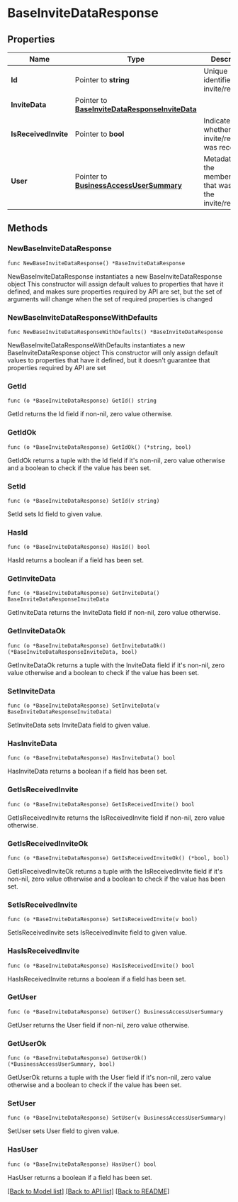 # BaseInviteDataResponse

## Properties

Name | Type | Description | Notes
------------ | ------------- | ------------- | -------------
**Id** | Pointer to **string** | Unique identifier of the invite/request. | [optional] 
**InviteData** | Pointer to [**BaseInviteDataResponseInviteData**](BaseInviteDataResponseInviteData.md) |  | [optional] 
**IsReceivedInvite** | Pointer to **bool** | Indicates whether the invite/request was received. | [optional] 
**User** | Pointer to [**BusinessAccessUserSummary**](BusinessAccessUserSummary.md) | Metadata for the member/partner that was sent the invite/request. | [optional] 

## Methods

### NewBaseInviteDataResponse

`func NewBaseInviteDataResponse() *BaseInviteDataResponse`

NewBaseInviteDataResponse instantiates a new BaseInviteDataResponse object
This constructor will assign default values to properties that have it defined,
and makes sure properties required by API are set, but the set of arguments
will change when the set of required properties is changed

### NewBaseInviteDataResponseWithDefaults

`func NewBaseInviteDataResponseWithDefaults() *BaseInviteDataResponse`

NewBaseInviteDataResponseWithDefaults instantiates a new BaseInviteDataResponse object
This constructor will only assign default values to properties that have it defined,
but it doesn't guarantee that properties required by API are set

### GetId

`func (o *BaseInviteDataResponse) GetId() string`

GetId returns the Id field if non-nil, zero value otherwise.

### GetIdOk

`func (o *BaseInviteDataResponse) GetIdOk() (*string, bool)`

GetIdOk returns a tuple with the Id field if it's non-nil, zero value otherwise
and a boolean to check if the value has been set.

### SetId

`func (o *BaseInviteDataResponse) SetId(v string)`

SetId sets Id field to given value.

### HasId

`func (o *BaseInviteDataResponse) HasId() bool`

HasId returns a boolean if a field has been set.

### GetInviteData

`func (o *BaseInviteDataResponse) GetInviteData() BaseInviteDataResponseInviteData`

GetInviteData returns the InviteData field if non-nil, zero value otherwise.

### GetInviteDataOk

`func (o *BaseInviteDataResponse) GetInviteDataOk() (*BaseInviteDataResponseInviteData, bool)`

GetInviteDataOk returns a tuple with the InviteData field if it's non-nil, zero value otherwise
and a boolean to check if the value has been set.

### SetInviteData

`func (o *BaseInviteDataResponse) SetInviteData(v BaseInviteDataResponseInviteData)`

SetInviteData sets InviteData field to given value.

### HasInviteData

`func (o *BaseInviteDataResponse) HasInviteData() bool`

HasInviteData returns a boolean if a field has been set.

### GetIsReceivedInvite

`func (o *BaseInviteDataResponse) GetIsReceivedInvite() bool`

GetIsReceivedInvite returns the IsReceivedInvite field if non-nil, zero value otherwise.

### GetIsReceivedInviteOk

`func (o *BaseInviteDataResponse) GetIsReceivedInviteOk() (*bool, bool)`

GetIsReceivedInviteOk returns a tuple with the IsReceivedInvite field if it's non-nil, zero value otherwise
and a boolean to check if the value has been set.

### SetIsReceivedInvite

`func (o *BaseInviteDataResponse) SetIsReceivedInvite(v bool)`

SetIsReceivedInvite sets IsReceivedInvite field to given value.

### HasIsReceivedInvite

`func (o *BaseInviteDataResponse) HasIsReceivedInvite() bool`

HasIsReceivedInvite returns a boolean if a field has been set.

### GetUser

`func (o *BaseInviteDataResponse) GetUser() BusinessAccessUserSummary`

GetUser returns the User field if non-nil, zero value otherwise.

### GetUserOk

`func (o *BaseInviteDataResponse) GetUserOk() (*BusinessAccessUserSummary, bool)`

GetUserOk returns a tuple with the User field if it's non-nil, zero value otherwise
and a boolean to check if the value has been set.

### SetUser

`func (o *BaseInviteDataResponse) SetUser(v BusinessAccessUserSummary)`

SetUser sets User field to given value.

### HasUser

`func (o *BaseInviteDataResponse) HasUser() bool`

HasUser returns a boolean if a field has been set.


[[Back to Model list]](../README.md#documentation-for-models) [[Back to API list]](../README.md#documentation-for-api-endpoints) [[Back to README]](../README.md)


